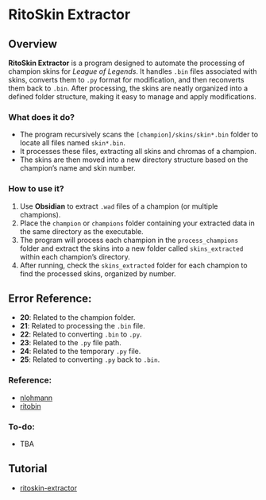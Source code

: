 # RitoSkin Extractor

## Overview
**RitoSkin Extractor** is a program designed to automate the processing of champion skins for *League of Legends*. It handles `.bin` files associated with skins, converts them to `.py` format for modification, and then reconverts them back to `.bin`. After processing, the skins are neatly organized into a defined folder structure, making it easy to manage and apply modifications.

### What does it do?
- The program recursively scans the `[champion]/skins/skin*.bin` folder to locate all files named `skin*.bin`.
- It processes these files, extracting all skins and chromas of a champion.
- The skins are then moved into a new directory structure based on the champion’s name and skin number.

### How to use it?
1. Use **Obsidian** to extract `.wad` files of a champion (or multiple champions).
2. Place the `champion` or `champions` folder containing your extracted data in the same directory as the executable.
3. The program will process each champion in the `process_champions` folder and extract the skins into a new folder called `skins_extracted` within each champion’s directory.
4. After running, check the `skins_extracted` folder for each champion to find the processed skins, organized by number.

## Error Reference:
- **20**: Related to the champion folder.
- **21**: Related to processing the `.bin` file.
- **22**: Related to converting `.bin` to `.py`.
- **23**: Related to the `.py` file path.
- **24**: Related to the temporary `.py` file.
- **25**: Related to converting `.py` back to `.bin`.

### Reference:
- [nlohmann](https://github.com/nlohmann/json)
- [ritobin](https://github.com/moonshadow565/ritobin)

### To-do:
- TBA

## Tutorial
- [ritoskin-extractor](https://youtu.be/RqHK1s3YZ4Y)
